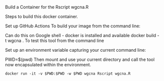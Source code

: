 Build a Container for the Rscript wgcna.R

Steps to build this docker container.

Set up GitHub Actions
To build your image from the command line:

Can do this on Google shell - docker is installed and available
docker build -t wgcna .
To test this tool from the command line

Set up an environment variable capturing your current command line:

PWD=$(pwd)
Then mount and use your current directory and call the tool now encapsulated within the environment.

```
docker run -it -v $PWD:$PWD -w $PWD wgcna Rscript wgcna.R
```
